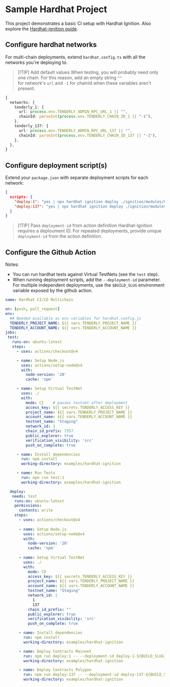 # Sample Hardhat Project

This project demonstrates a basic CI setup with Hardhat Ignition. Also explore the [Hardhat-ignition guide](https://docs.tenderly.co/virtual-testnets/ci-cd/github-actions-hardhat).

## Configure hardhat networks

For multi-chain deployments, extend `hardhat.config.ts` with all the networks you're deploying to.

> [!TIP] Add default values
> When testing, you will probably need only one chain. For this reason, add an empty string `""`  
> for network's `url` and `-1` for chainId when these variables aren't present.

```ts
{
  networks: {
    tenderly_1: {
      url: process.env.TENDERLY_ADMIN_RPC_URL_1 || "",
      chainId: parseInt(process.env.TENDERLY_CHAIN_ID_1 || "-1"),
    },
    tenderly_137: {
      url: process.env.TENDERLY_ADMIN_RPC_URL_137 || "",
      chainId: parseInt(process.env.TENDERLY_CHAIN_ID_137 || "-1"),
    },
  },
}
```

## Configure deployment script(s)

Extend your `package.json` with separate deployment scripts for each network:

```json
{
  scripts: {
    "deploy:1": "yes | npx hardhat ignition deploy ./ignition/modules/CounterMainnet.ts --network tenderly_1",
    "deploy:137": "yes | npx hardhat ignition deploy ./ignition/modules/CounterPolygon.ts --network tenderly_137",
  }
}
```

> [!TIP] Pass `deployment-id` from action definition
> Hardhat-Ignition requires a deploument ID. For repeated deployments, provide unique `deployment-id` from the action definition.

## Configure the Github Action

Notes:
- You can run hardhat tests against Virtual TestNets (see the `test` step).
- When running deployment scripts, add the `--deployment-id` parameter. For multiple independent deployments, use the `$BUILD_SLUG` environment variable exposed by the github action.

```yaml
name: Hardhat CI/CD Multichain

on: [push, pull_request]
env:
  ## Needed available as env variables for hardhat.config.js
  TENDERLY_PROJECT_NAME: ${{ vars.TENDERLY_PROJECT_NAME }}
  TENDERLY_ACCOUNT_NAME: ${{ vars.TENDERLY_ACCOUNT_NAME }}
jobs:
 test:
   runs-on: ubuntu-latest
   steps:
     - uses: actions/checkout@v4

     - name: Setup Node.js
       uses: actions/setup-node@v4
       with:
         node-version: '20'
         cache: 'npm'

     - name: Setup Virtual TestNet
       uses: ./
       with:
         mode: CI    # pauses testnet after deployment
         access_key: ${{ secrets.TENDERLY_ACCESS_KEY }}
         project_name: ${{ vars.TENDERLY_PROJECT_NAME }}
         account_name: ${{ vars.TENDERLY_ACCOUNT_NAME }}
         testnet_name: "Staging"
         network_id: 1
         chain_id_prefix: 7357
         public_explorer: true
         verification_visibility: 'src'
         push_on_complete: true

     - name: Install dependencies
       run: npm install
       working-directory: examples/hardhat-ignition

     - name: Run Tests
       run: npm run test:1
       working-directory: examples/hardhat-ignition

  deploy:
   needs: test
    runs-on: ubuntu-latest
    permissions:
      contents: write
    steps:
      - uses: actions/checkout@v4
      
      - name: Setup Node.js
        uses: actions/setup-node@v4
        with:
          node-version: '20'
          cache: 'npm'
      
      - name: Setup Virtual TestNet
        uses: ./
        with:
          mode: CD
          access_key: ${{ secrets.TENDERLY_ACCESS_KEY }}
          project_name: ${{ vars.TENDERLY_PROJECT_NAME }}
          account_name: ${{ vars.TENDERLY_ACCOUNT_NAME }}
          testnet_name: "Staging"
          network_id: |
            1
            137
          chain_id_prefix: ""
          public_explorer: true
          verification_visibility: 'src'
          push_on_complete: true

      - name: Install dependencies
        run: npm install
        working-directory: examples/hardhat-ignition

      - name: Deploy Contracts Mainnet
        run: npm run deploy:1 -- --deployment-id deploy-1-${BUILD_SLUG}
        working-directory: examples/hardhat-ignition

      - name: Deploy Contracts Polygon
        run: npm run deploy:137 -- --deployment-id deploy-137-${BUILD_SLUG}
        working-directory: examples/hardhat-ignition
```